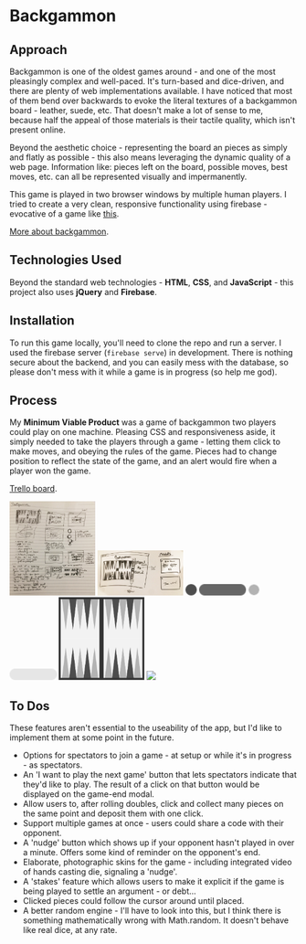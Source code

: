 # Backgammon

## Approach

Backgammon is one of the oldest games around - and one of the most pleasingly complex and well-paced. It's turn-based and dice-driven, and there are plenty of web implementations available. I have noticed that most of them bend over backwards to evoke the literal textures of a backgammon board - leather, suede, etc. That doesn't make a lot of sense to me, because half the appeal of those materials is their tactile quality, which isn't present online. 

Beyond the aesthetic choice - representing  the board an pieces as simply and flatly as possible - this also means leveraging the dynamic quality of a web page. Information like: pieces left on the board, possible moves, best moves, etc. can all be represented visually and impermanently.

This game is played in two browser windows by multiple human players. I tried to create a very clean, responsive functionality using firebase - evocative of a game like [this](https://tictactoekate.firebaseapp.com/).

[More about backgammon](https://en.wikipedia.org/wiki/Backgammon).

## Technologies Used

Beyond the standard web technologies - **HTML**, **CSS**, and **JavaScript** - this project also uses **jQuery** and **Firebase**.

## Installation 

To run this game locally, you'll need to clone the repo and run a server. I used the firebase server (`firebase serve`) in development. There is nothing secure about the backend, and you can easily mess with the database, so please don't mess with it while a game is in progress (so help me god).

## Process 

My **Minimum Viable Product** was a game of backgammon two players could play on one machine. Pleasing CSS and responsiveness aside, it simply needed to take the players through a game - letting them click to make moves, and obeying the rules of the game. Pieces had to change position to reflect the state of the game, and an alert would fire when a player won the game.

[Trello board](https://trello.com/b/TF5bGnYn/backgammon).

<img src="./readme-images/scratchwork.jpg" style="width: 150px;">
<img src="./readme-images/wireframes.jpg" style="width: 150px;">

<img src="./readme-images/bk-piece.png" style="height: 20px;">
<img src="./readme-images/bk-piece-home.png" style="height: 20px;">

<img src="./readme-images/wh-piece.png" style="height: 20px;">
<img src="./readme-images/wh-piece-home.png" style="height: 20px;">

<img src="./readme-images/board.png" style="width: 150px;">
<img src="./readme-images/early-browser.png" style="width: 150px;">

## To Dos

These features aren't essential to the useability of the app, but I'd like to implement them at some point in the future.

* Options for spectators to join a game - at setup or while it's in progress - as spectators.
* An 'I want to play the next game' button that lets spectators indicate that they'd like to play. The result of a click on that button would be displayed on the game-end modal.
* Allow users to, after rolling doubles, click and collect many pieces on the same point and deposit them with one click.
* Support multiple games at once - users could share a code with their opponent. 
* A 'nudge' button which shows up if your opponent hasn't played in over a minute. Offers some kind of reminder on the opponent's end. 
* Elaborate, photographic skins for the game - including integrated video of hands casting die, signaling a 'nudge'.
* A 'stakes' feature which allows users to make it explicit if the game is being played to settle an argument - or debt...
* Clicked pieces could follow the cursor around until placed.
* A better random engine - I'll have to look into this, but I think there is something mathematically wrong with Math.random. It doesn't behave like real dice, at any rate.
